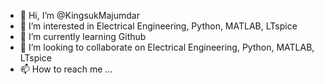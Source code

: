 - 👋 Hi, I’m @KingsukMajumdar
- 👀 I’m interested in Electrical Engineering, Python, MATLAB, LTspice
- 🌱 I’m currently learning Github
- 💞️ I’m looking to collaborate on Electrical Engineering, Python, MATLAB, LTspice
- 📫 How to reach me ...

<!---
KingsukMajumdar/KingsukMajumdar is a ✨ special ✨ repository because its `README.md` (this file) appears on your GitHub profile.
You can click the Preview link to take a look at your changes.
--->
